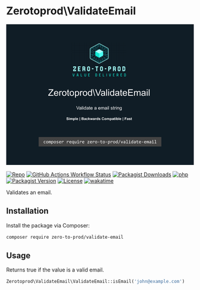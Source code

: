 # Zerotoprod\ValidateEmail

![](./logo.png)

[![Repo](https://img.shields.io/badge/github-gray?logo=github)](https://github.com/zero-to-prod/validate-email)
[![GitHub Actions Workflow Status](https://img.shields.io/github/actions/workflow/status/zero-to-prod/validate-email/test.yml?label=tests)](https://github.com/zero-to-prod/validate-email/actions)
[![Packagist Downloads](https://img.shields.io/packagist/dt/zero-to-prod/validate-email?color=blue)](https://packagist.org/packages/zero-to-prod/validate-email/stats)
[![php](https://img.shields.io/packagist/php-v/zero-to-prod/validate-email.svg?color=purple)](https://packagist.org/packages/zero-to-prod/validate-email/stats)
[![Packagist Version](https://img.shields.io/packagist/v/zero-to-prod/validate-email?color=f28d1a)](https://packagist.org/packages/zero-to-prod/validate-email)
[![License](https://img.shields.io/packagist/l/zero-to-prod/validate-email?color=pink)](https://github.com/zero-to-prod/validate-email/blob/main/LICENSE.md)
[![wakatime](https://wakatime.com/badge/github/zero-to-prod/validate-email.svg)](https://wakatime.com/badge/github/zero-to-prod/validate-email)

Validates an email.

## Installation

Install the package via Composer:

```bash
composer require zero-to-prod/validate-email
```

## Usage

Returns true if the value is a valid email.

```php
Zerotoprod\ValidateEmail\ValidateEmail::isEmail('john@example.com')
```
